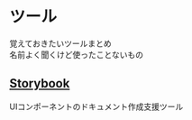 # ツール

覚えておきたいツールまとめ  
名前よく聞くけど使ったことないもの

## [Storybook](https://storybook.js.org/)

UIコンポーネントのドキュメント作成支援ツール

